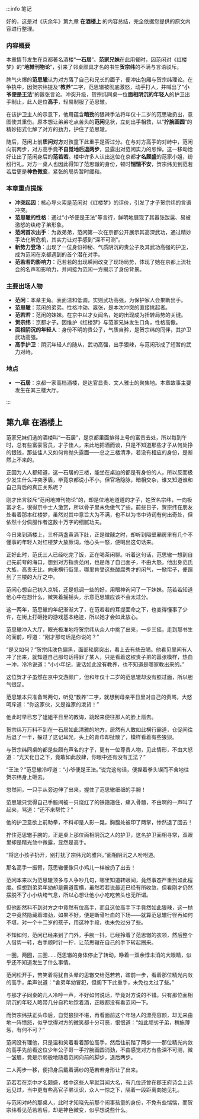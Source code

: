 :::info 笔记

好的，这是对《庆余年》第九章 **在酒楼上** 的内容总结，完全依据您提供的原文内容进行整理。

### 内容概要

本章情节发生在京都著名酒楼“**一石居**”。**范家兄妹**在此用餐时，因范闲对《红楼梦》的“**地摊刊物论**”，引来了邻桌颇具才名的书生**贺宗纬**的不满与言语驳斥。

脾气火爆的**范思辙**认为对方落了自己和兄长的面子，便冲出包厢与贺宗纬理论。在争执中，因贺宗纬提及“**教养**”二字，范思辙被彻底激怒，动手打人，并喊出了“**小爷便是王法**”的嚣张言论。冲突升级，贺宗纬同桌一位**面相阴沉的年轻人**的护卫出手制止，此人是位**高手**，轻易制服了范思辙。

在该护卫主人的示意下，他用蕴含**暗劲**的狠辣手法将年仅十二岁的范思辙扔出，意图使其重伤。原本想让弟弟吃点苦头的**范闲**见状，立刻出手相救，以“**拧腕画圆**”的精妙招式化解了对方的劲力，护住了范思辙。

随后，范闲上前**质问对方**对孩童下此重手是否过分。在与对方高手的对峙中，范闲向前两步，对方高手竟**不自觉地后退两步**，显露出对范闲实力的忌惮。这一移动恰好让出了范闲身后的**范若若**。楼中许多人认出这位在京都**才名颇盛**的范家小姐，纷纷行礼。对方一桌人也因此得知了范思辙的身份，顿时**惴惴不安**，贺宗纬见到范若若后更是**神色微变**，紧张的局势暂时缓和。

### 本章重点提炼

*   **冲突起因**：核心导火索是范闲对《红楼梦》的评价，引发了才子贺宗纬的言语冲突。
*   **范思辙的性格**：通过“小爷便是王法”等言行，鲜明地展现了其嚣张跋扈、易被激怒的纨绔子弟形象。
*   **范闲首次出手**：为救弟弟，范闲第一次在京都公开展示其高深武功，通过精妙手法化解危机，其实力让对手感到“深不可测”。
*   **新势力登场**：出现了一位身份神秘、气质阴沉的贵公子及其武功高强的护卫，成为范闲在京都遇到的首个潜在对手。
*   **范若若的影响力**：范若若的出现瞬间改变了现场局势，体现了她在京都上流社会的名声和影响力，并间接为范闲一方揭示了身份背景。

### 主要出场人物

*   **范闲**：本章主角。表面温和低调，实则武功高强，为保护家人会果断出手。
*   **范思辙**：范闲的弟弟。性格冲动、嚣张，是本次冲突的直接挑起者。
*   **范若若**：范闲的妹妹。在京中以才女闻名，她的出现成为扭转局势的关键。
*   **贺宗纬**：京都才子。因维护《红楼梦》与范家兄妹发生口角，性格高傲。
*   **面相阴沉的年轻人**：身份不明的贵公子，气质自矜，是贺宗纬的同伴，其护卫武功高强。
*   **高手护卫**：阴沉年轻人的随从，武功高强，出手狠辣，与范闲形成了短暂的武力对峙。

### 地点

*   **一石居**：京都一家高档酒楼，是达官显贵、文人雅士的聚集地。本章故事主要发生在其三楼大厅。

:::

## 第九章 **在酒楼上**

范家兄妹们选的酒楼叫“一石居”，是京都里面排得上号的富贵去处，所以每到午时，总有些富豪官员，才子佳人，来此地把酒而谈，只是不知道那些才子从何处挣的银钱，那些佳人又如何肯抛头露面——总之三楼清净，若没有相应的身份，是断然上不来的。

正因为人人都知道，这一石居的三楼，能坐在桌边的都是有身份的人，所以反而极少发生什么冲突矛盾，毕竟京都说小不小，但官场隐脉，暗相交杂，谁又知道谁和自己背后的真正关系呢？

刚才出言驳斥“范闲地摊刊物论”的，却是位地地道道的才子，姓贺名宗纬，一向极富才名，很得京中士人激赏，所以骨子里未免傲气了些。前些日子，贺宗纬在朋友处看着那本红楼梦，虽然对其中意旨大为不满，也不以为书中诗词有何出奇处，但依然十分佩服作者这数十万字的细腻功夫。

今日来到酒楼上，三杯两盏黄酒下肚，正是微醺之时，却听到隔壁厢房里有几个不懂事的年轻人对红楼梦大放厥词，他心头一怒，便喝出这句话来。

正好此时，范氏三人已经吃完了饭，正在喝茶闲聊。听着这句话，范思辙一想到自己先前夸的海口，想到对方指责范闲，也是落了自己面子，不由大怒。他出身范氏大族，高贵无比，向来横行街里，哪里肯受这些酸腐秀才的闲气，一掀帘子，便蹿到了三楼的大厅之中。

范闲心想自己初入京城，还是低调一些的好，用眼神询问了一下妹妹。范若若知道他心中在想什么，微笑着摇摇头，示意范思辙应该不会太过分。

这一两年，范思辙的年纪渐渐大了，在范若若的耳提面命之下，也变得懂事了少许，在街上打砸抢的游戏基本绝迹，所以她才会如此放心。

范思辙冲入大厅，眼光极准地将贺宗纬从众人中挑了出来，一步三摇，走到那书生的面前，哼道：“刚才那句话是你说的？”

“是又如何？”贺宗纬肤色偏黑，面部轮廓突出，看上去有些丑陋。他看见里间有人冲了出来，就知道自己那句话得罪了某人，只是看着这权贵子弟的嚣张模样，热血一冲，冷冷说道：“小小年纪，说话如此没有教养，也不知道是哪家教出来的。”

这位贺才子虽然在京中交游颇广，但和年仅十二岁的范思辙却没有照过面，所以胆气很足。

范思辙本只准备骂两句，听见“教养”二字，就想到母亲平日里对自己的责骂，大怒呵斥道：“你这家伙，又是谁家的泼货！”

他此时早已忘了姐姐平日里的教诲，跳起来便往那人的脸上扇去。

贺宗纬万万料不到在一石居如此清雅的地方，居然有人敢如此横行霸道，仓促间往后退了一半，躲过了这记耳光，头上的青巾却扯散了，模样看着有些狼狈。

与贺宗纬同桌的都是些颇有声名的才子，更有一位尊贵人物，见此情形，不由大怒道：“光天化日之下，竟敢如此放肆，你眼中还有没有王法？”

“王法？”范思辙冷哼道：“小爷便是王法。”说完这句话，便捏着拳头锲而不舍地往贺宗纬身上砸去。

忽然间，一只手从旁边伸了出来，握住了范思辙细细的手腕！

范思辙只觉得自己手腕间被一只烧红了的铁箍箍住，痛入骨髓，不由啊的一声叫了起来，骂道：“还不来帮忙？”

他的护卫意欲上前助拳，不料却是人影一晃，胸腹处被印了两掌，惨然退了回去！

拧住范思辙手腕的，正是桌上那位面相阴沉之人的护卫，这名护卫面相寻常，双眼里却是精光敛中微露，显然是高手。

“将这小孩子扔开，别打扰了宗纬兄的雅兴。”面相阴沉之人吩咐道。

那名高手一振臂，范思辙便像只小鸡儿一样被扔了出去！

范闲本来以为范思辙顶多与人争吵几句，哪里知道转眼间，竟然事态严重到如此程度。但想到弟弟年幼却是霸道蛮横，虽然若若说最近已经有所收敛，但看刚才仍然摆脱不了小小纨绔气息，所以心想让他小小吃吃苦头也无所谓。

但他断然料不到对方之中竟然有位高手，而且这位高手下手竟然如此狠辣，这一抛之中竟然隐藏着暗劲，如果不好，便是断骨吐血的下场——就算范思辙行径再如何不堪，对一个十二岁的孩子，用这种手段，也未免过分了些。

不知如何，范闲已经来到了门外，手腕一抖，已经拎着了范思辙的衣领，然后整个人借势一转，右手顺时针一拧，让范思辙在自己的手下转起圈来。

一圈，两圈，三圈……范思辙的身体停止了转动，睁着一双余悸未消的大眼睛，似乎还不知道发生了什么事情。

范闲松开手，苦笑着将犹自头晕的思辙交给范若若，踏前一步，看着那位精光内敛的高手，柔声说道：“舍弟年幼冒犯，但阁下下此重手，未免也太过了些。”

与那才子同桌的几人冷哼一声，不好如何说话，毕竟对方说的不错。只有那位面相阴沉的年轻人略带几分自矜地饮着酒，正眼都没有看范闲一下。

而贺宗纬扶正头巾后，自觉狼狈不堪，再看面前这个年轻人的漂亮容颜，却无来由地一阵愤怒，似乎觉得对方的微笑都十分可恶，恨恨道：“如此顽劣子弟，稍施薄惩，有何不可？”

范闲没有理他，只是温和笑着看着那位高手，然后往前踏了两步——那位精光内敛的高手先前看这位少年公子哥一手拧腕画圆消劲，不由感觉对方有些深不可测，微一皱眉，竟是示弱般地随着范闲向前的脚步，退后两步。

二人两步一移，便把身后戴着满纱的范若若身形让了出来。

范若若在京中才名颇盛，楼中这些人早就耳闻大名，有几位还曾在郡王府诗会上远远见过，当中更有些高官子弟认识，众人一惊之下，隔着一段距离向她见礼。

与范闲对峙的那桌人，此时才知晓先前那个闹事孩童的身份，不免有些惴惴，而贺宗纬看见范若若后，却是神色微变，似乎想说些什么。

